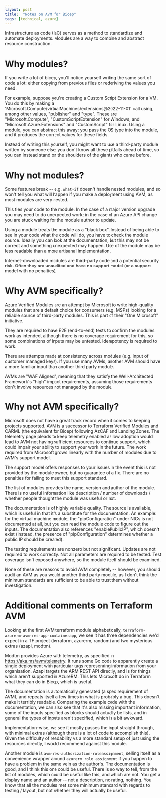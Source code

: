 ```yaml
---
layout: post
title:  "Notes on AVM for Bicep"
tags: [technical, azure]
---
```


Infrastructure as code (IaC) serves as a method to standardize and automate deployments. Modules are a way to combine and abstract resource construction.

# Why modules?

If you write a lot of bicep, you'll notice yourself writing the same sort of code a lot: either copying from previous files or rederiving the values you need.

For example, suppose you're creating a Custom Script Extension for a VM. You do this by making a 'Microsoft.Compute/virtualMachines/extensions@2022-11-01' call using, among other values, "publisher" and "type". These are "Microsoft.Compute", "CustomScriptExtension" for Windows, and "Microsoft.Azure.Extensions" and "CustomScript" for Linux. Using a module, you can abstract this away: you pass the OS type into the module, and it produces the correct values for these fields.

Instead of writing this yourself, you might want to use a third-party module written by someone else: you don't know all these pitfalls ahead of time, so you can instead stand on the shoulders of the giants who came before.

# Why not modules?

Some features break -- e.g. `what-if` doesn't handle nested modules, and so won't tell you what will happen if you make a deployment using AVM, as most modules are very nested.

This ties your code to the module. In the case of a major version upgrade you may need to do unexpected work; in the case of an Azure API change you are stuck waiting for the module author to update.

Using a module treats the module as a "black box". Instead of being able to see in your code what the code will do, you have to check the module source. Ideally you can look at the documentation, but this may not be correct and something unexpected may happen. Use of the module may be less readable than a more artisanal implementation.

Internet-downloaded modules are third-party code and a potential security risk. Often they are unaudited and have no support model (or a support model with no penalties).

# Why AVM specifically?

Azure Verified Modules are an attempt by Microsoft to write high-quality modules that are a default choice for consumers (e.g. MSPs) looking for a reliable source of third-party modules. This is part of their "One Microsoft" initiative.

They are required to have E2E (end-to-end) tests to confirm the modules work as intended, although there is no coverage requirement for this, so some combinations of inputs may be untested. Idempotency is required to work.

There are attempts made at consistency across modules (e.g. input of customer managed keys). If you use many AVMs, another AVM should have a more familiar input than another third party module.

AVMs are "WAF Aligned", meaning that they satisfy the Well-Architected Framework's "high" impact requirements, assuming those requirements don't involve resources not managed by the module.

# Why not AVM specifically?

Microsoft does not have a great track record when it comes to keeping projects supported. AVM is a successor to Terraform Verified Modules and CARML (the equivalent for Bicep) following AzCAF and Landing Zones. The telemetry page pleads to keep telemetry enabled as low adoption would lead to AVM not having sufficient resources to continue support, which could impair your ability to support your work in the future. The work required from Microsoft grows linearly with the number of modules due to AVM's support model.

The support model offers responses to your issues in the event this is not provided by the module owner, but no guarantee of a fix. There are no penalties for failing to meet this support standard.

The list of modules provides the name, version and author of the module. There is no useful information like description / number of downloads / whether people thought the module was useful or not.

The documentation is of highly variable quality. The source is available, which is useful in that it's a substitute for the documentation. An example: for the virtual machine module, the "pipConfiguration" under NICs is not documented at all, but you can read the module code to figure out the inputs. The documentation also references "enablePublicIP", which doesn't exist (instead, the presence of "pipConfiguration" determines whether a public IP should be created).

The testing requirements are nonzero but not significant. Updates are not required to work correctly. Not all parameters are required to be tested. Test coverage isn't exposed anywhere, so the module itself should be examined.

None of these are reasons to avoid AVM completely -- however, you should audit an AVM as you would another third party module, as I don't think the minimum standards are sufficient to be able to trust them without investigation.

# Additional comments on Terraform AVM

Looking at the first AVM terraform module alphabetically, `terraform-azurerm-avm-res-app-containerapp`, we see it has three dependencies we'd expect in a TF project (terraform, azurerm, random) and two mysterious extras (azapi, modtm).

Modtm provides Azure with telemetry, as specified in https://aka.ms/avm/telemetry. It runs some Go code to apparently create a single deployment with particular tags representing information from your organisation. Azapi targets the ARM REST API directly, and is for things which aren't supported in AzureRM. This lets Microsoft do in Terraform what they can do in Bicep, which is useful.

The documentation is automatically generated (a spec requirement of AVM), and repeats itself a few times in what is probably a bug. This doesn't make it terribly readable. Comparing the example code with the documentation, we can also see that it's also missing important information, some of the inputs specified as blocks should actually be lists, and in general the types of inputs aren't specified, which is a bit awkward.

Implementation-wise, we see it mostly passes the input straight through, with minimal extras (although there is a lot of code to accomplish this). Given the difficulty of readability vs a more standard setup of just using the resources directly, I would recommend against this module.

Another module is `avm-res-authorization-roleassignment`, selling itself as a convenience wrapper around `azurerm_role_assignment` if you happen to have a problem in the same vein as the author's. The documentation is good, and I think this one could be useful. There is no way to tell, from the list of modules, which could be useful like this, and which are not. You get a display name and an author -- not a description, no rating, nothing. You know that all the modules met some minimum standard with regards to testing / layout, but not whether they will actually be useful.
